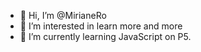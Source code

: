 - 👋 Hi, I’m @MirianeRo
- 👀 I’m interested in learn more and more
- 🌱 I’m currently learning JavaScript on P5.


<!---
MirianeRo/MirianeRo is a ✨ special ✨ repository because its `README.md` (this file) appears on your GitHub profile.
You can click the Preview link to take a look at your changes.
--->

